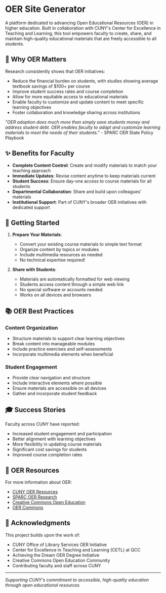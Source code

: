# OER Site Generator

A platform dedicated to advancing Open Educational Resources (OER) in higher education. Built in collaboration with CUNY's Center for Excellence in Teaching and Learning, this tool empowers faculty to create, share, and maintain high-quality educational materials that are freely accessible to all students.

## 🎯 Why OER Matters

Research consistently shows that OER initiatives:
- Reduce the financial burden on students, with studies showing average textbook savings of $100+ per course
- Improve student success rates and course completion
- Allow for more equitable access to educational materials
- Enable faculty to customize and update content to meet specific learning objectives
- Foster collaboration and knowledge sharing across institutions

*"OER adoption does much more than simply save students money and address student debt. OER enables faculty to adapt and customize learning materials to meet the needs of their students."* - SPARC OER State Policy Playbook

## ✨ Benefits for Faculty

- **Complete Content Control**: Create and modify materials to match your teaching approach
- **Immediate Updates**: Revise content anytime to keep materials current
- **Student Success**: Ensure day-one access to course materials for all students
- **Departmental Collaboration**: Share and build upon colleagues' materials
- **Institutional Support**: Part of CUNY's broader OER initiatives with dedicated support

## 🚀 Getting Started

1. **Prepare Your Materials**:
   - Convert your existing course materials to simple text format
   - Organize content by topics or modules
   - Include multimedia resources as needed
   - No technical expertise required!

2. **Share with Students**:
   - Materials are automatically formatted for web viewing
   - Students access content through a simple web link
   - No special software or accounts needed
   - Works on all devices and browsers

## 📚 OER Best Practices

### Content Organization
- Structure materials to support clear learning objectives
- Break content into manageable modules
- Include practice exercises and self-assessments
- Incorporate multimedia elements when beneficial

### Student Engagement
- Provide clear navigation and structure
- Include interactive elements where possible
- Ensure materials are accessible on all devices
- Gather and incorporate student feedback

## 🎓 Success Stories

Faculty across CUNY have reported:
- Increased student engagement and participation
- Better alignment with learning objectives
- More flexibility in updating course materials
- Significant cost savings for students
- Improved course completion rates

## 📖 OER Resources

For more information about OER:
- [CUNY OER Resources](https://www.cuny.edu/libraries/open-educational-resources/)
- [SPARC OER Research](https://sparcopen.org/open-education/)
- [Creative Commons Open Education](https://creativecommons.org/education)
- [OER Commons](https://www.oercommons.org/)

## 🙏 Acknowledgments

This project builds upon the work of:
- CUNY Office of Library Services OER Initiative
- Center for Excellence in Teaching and Learning (CETL) at QCC
- Achieving the Dream OER Degree Initiative
- Creative Commons Open Education Community
- Contributing faculty and staff across CUNY

---

*Supporting CUNY's commitment to accessible, high-quality education through open educational resources* 